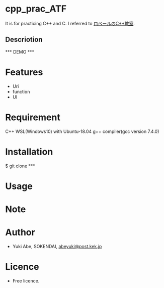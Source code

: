 # cpp_prac_ATF
It is for practicing C++ and C. I referred to [ロベールのC++教室](http://www7b.biglobe.ne.jp/~robe/cpphtml/).

## Descriotion

*** DEMO ***

# Features
- Uri
- function
- UI

# Requirement
C++
WSL(Windows10) with Ubuntu-18.04
g++ compiler(gcc version 7.4.0)

# Installation
  $ git clone ***

# Usage

# Note

# Author
* Yuki Abe, SOKENDAI, abeyuki@post.kek.jp

# Licence
* Free licence.
